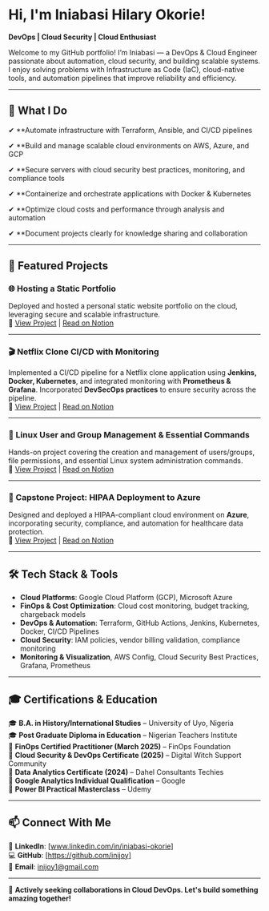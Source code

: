 # Hi, I'm Iniabasi Hilary Okorie!

**DevOps | Cloud Security | Cloud Enthusiast**

Welcome to my GitHub portfolio! I’m Iniabasi — a DevOps & Cloud Engineer passionate about automation, cloud security, and building scalable systems. I enjoy solving problems with Infrastructure as Code (IaC), cloud-native tools, and automation pipelines that improve reliability and efficiency.

---

## 🚀 What I Do

✔ **Automate infrastructure with Terraform, Ansible, and CI/CD pipelines

✔ **Build and manage scalable cloud environments on AWS, Azure, and GCP

✔ **Secure servers with cloud security best practices, monitoring, and compliance tools

✔ **Containerize and orchestrate applications with Docker & Kubernetes

✔ **Optimize cloud costs and performance through analysis and automation

✔ **Document projects clearly for knowledge sharing and collaboration

---

## 📌 Featured Projects

### 🌐 Hosting a Static Portfolio  
Deployed and hosted a personal static website portfolio on the cloud, leveraging secure and scalable infrastructure.  
🔗  [View Project](https://github.com/inijoy/Hosting-a-Static-Portfolio-)  | [Read on Notion](https://butter-iris-8b9.notion.site/Hosting-a-Static-Portfolio-24f5c4233bb680af9d1de8d10fded01d)

---

### 🎬 Netflix Clone CI/CD with Monitoring  
Implemented a CI/CD pipeline for a Netflix clone application using **Jenkins, Docker, Kubernetes**, and integrated monitoring with **Prometheus & Grafana**. Incorporated **DevSecOps practices** to ensure security across the pipeline.  
🔗 [View Project](https://github.com/inijoy/Netflix-Clone-CICD-Project1) | [Read on Notion](https://butter-iris-8b9.notion.site/Netflix-Clone-CI-CD-with-Monitoring-Jenkins-Docker-Kubernetes-Prometheus-Grafana-DevSec-25b5c4233bb680b7bc3bd04116329294)

---

### 🐧 Linux User and Group Management & Essential Commands  
Hands-on project covering the creation and management of users/groups, file permissions, and essential Linux system administration commands.  
🔗 [View Project](https://github.com/inijoy/Linux-User-and-Group-Management-Essential-Commands-for-System-Administration) | [Read on Notion](https://butter-iris-8b9.notion.site/Linux-User-and-Group-Management-Essential-Commands-for-System-Administration-2565c4233bb6801baa3fd151cca46d95)

---

### 🏥 Capstone Project: HIPAA Deployment to Azure  
Designed and deployed a HIPAA-compliant cloud environment on **Azure**, incorporating security, compliance, and automation for healthcare data protection.  
🔗   [View Project](https://github.com/inijoy/-My-Capstone-Project-HIPAA-Deployment-To-Azure-)  | [Read on Notion](https://butter-iris-8b9.notion.site/My-Capstone-Project-HIPAA-Deployment-To-Azure-19f5c4233bb6806987cbd5f490868722)

---

## 🛠️ Tech Stack & Tools

- **Cloud Platforms**: Google Cloud Platform (GCP), Microsoft Azure  
- **FinOps & Cost Optimization**: Cloud cost monitoring, budget tracking, chargeback models  
- **DevOps & Automation**: Terraform, GitHub Actions, Jenkins, Kubernetes, Docker, CI/CD Pipelines  
- **Cloud Security**: IAM policies, vendor billing validation, compliance monitoring  
- **Monitoring & Visualization**, AWS Config, Cloud Security Best Practices, Grafana, Prometheus  

---

## 🎓 Certifications & Education
🎓 **B.A. in History/International Studies** – University of Uyo, Nigeria  
🎓 **Post Graduate Diploma in Education** – Nigerian Teachers Institute  
🏅 **FinOps Certified Practitioner (March 2025)** – FinOps Foundation  
🏅 **Cloud Security & DevOps Certificate (2025)** – Digital Witch Support Community  
🏅 **Data Analytics Certificate (2024)** – Dahel Consultants Techies  
🏅 **Google Analytics Individual Qualification** – Google  
🏅 **Power BI Practical Masterclass** – Udemy  

---

## 📫 Connect With Me
💼 **LinkedIn**: [www.linkedin.com/in/iniabasi-okorie]  
💻 **GitHub**: [https://github.com/inijoy]  
📧 **Email**: inijoy1@gmail.com  

---

🚀 **Actively seeking collaborations in Cloud DevOps. Let's build something amazing together!**




